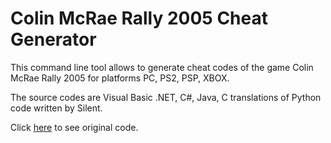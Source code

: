 # Colin McRae Rally 2005 Cheat Generator

This command line tool allows to generate cheat codes of the game Colin McRae Rally 2005 for platforms PC, PS2, PSP, XBOX.

The source codes are Visual Basic .NET, C#, Java, C translations of Python code written by Silent.

Click [here](https://github.com/Nenkai/GameCheat-Unlockers/tree/main/CMR2005CheatGen) to see original code.
